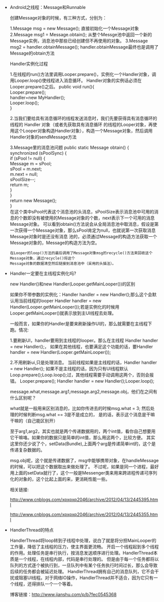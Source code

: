 * Android之线程：Message和Runnable

  创建Message对象的时候，有三种方式，分别为：

	1.Message msg = new Message();  直接初始化一个Message对象
	2.Message msg1 = Message.obtain(); 从整个Messge池中返回一个新的Message实例，消息池中那些已经创建但不再使用的对象。 
	3.Message msg2 = handler.obtainMessage();  handler.obtainMessage最终也是调用了Message的obtain方法
    
  Handler实例化过程

    1.在线程的run()方法里调用Looper.prepare()，实例化一个Handler对象，调用Looper.loop()使线程进入消息循环。
      Handler对象的实例话必须在Looper.prepare()之后。
      public void run(){  
		   Looper.prepare();  
		   handler=new MyHandler();  
		   Looper.loop();  
	  } 
	
	2.当我们要给具有消息循环的线程发送消息时，我们先要获得具有消息循环的线程的 Handler 对象（或者先获取具有消息循环
      的线程的Looper对象，再使用这个Looper对象构造Handler对象），构造一个Message对象，然后调用Handler对象的sendMessage方法
    
	3.Message里的消息池问题
		public static Message obtain() {  
		    synchronized (sPoolSync) {  
		        if (sPool != null) {  
		            Message m = sPool;  
		            sPool = m.next;  
		            m.next = null;  
		            sPoolSize--;  
		            return m;  
		        }  
		    }  
		    return new Message();  
		}  
      在这个类中sPool代表这个消息池的头消息，sPoolSize表示消息池中可用的消息的个数即没有被使用的Message对象的个数，next表示下一个可用的消息Message对象。
      可以看到obtain()方法说会从全局消息池中取消息，假设是第一次获得一个Message对象，那么sPool肯定为null，也就说第一次获取消息Message对象时是还没有消息
      池的，必须通过Message的构造方法获取一个Message对象的，Message的构造方法为空。


	  在Looper的loop()方法的最后调用了Message对象msg的recycle()方法来回收这个Message对象，通过recycle()将这个
      Message对象的数据清空然后链接到消息池中（采用的头插法）。

* Handler一定要在主线程实例化吗?

  new Handler()和new Handler(Looper.getMainLooper())的区别
	
	如果你不带参数的实例化：Handler handler = new Handler();那么这个会默认用当前线程的looper
    Handler handler = new Handler(Looper.getMainLooper());若是实例化的时候用Looper.getMainLooper()就表示放到主UI线程去处理。 
	
	一般而言，如果你的Handler是要来刷新操作UI的，那么就需要在主线程下跑。情况:

	1.要刷新UI，handler要用到主线程的looper。那么在主线程 Handler handler = new Handler();，
      如果在其他线程，也要满足这个功能的话，要Handler handler = new Handler(Looper.getMainLooper());

	2.不用刷新ui,只是处理消息。 当前线程如果是主线程的话，Handler handler = new Handler();
      如果不是主线程的话，因为只有UI线程默认Loop.prepare();Loop.loop();过，其他线程需要手动调用这两个，否则会报错。
      Looper.prepare(); Handler handler = new Handler();Looper.loop();

  message.what,message.arg1,message.arg2,message.obj，他们在之间有什么区别呢？
	
	what就是一般用来区别消息的，比如你传进去的时候msg.what = 3; 然后处理的时候判断msg.what == 3是不是成立的，
    是的话，表示这个消息是干嘛干嘛的（自己能区别开）
	
	至于arg1,arg2，其实也就是两个传递数据用的，两个int值，看你自己想要用它干嘛咯。如果你的数据只是简单的int值，那么用这两个，比较方便。 
    其实这里你还少说了个，setData(Bundle),上面两个arg是传递简单int的，这个是传递复杂数据的。
	
	msg.obj呢，这个就是传递数据了，msg中能够携带对象，在handleMessage的时候，可以把这个数据取出来做处理了。
    不过呢，如果是同一个进程，最好用上面的setData就行了，这个一般是Messenger类来用来跨进程传递可序列化的对象的，这个比起上面的来，更消耗性能一些。
	
	相关链接:
  
  http://www.cnblogs.com/xpxpxp2046/archive/2012/04/13/2445395.html
  
  http://www.cnblogs.com/xpxpxp2046/archive/2012/04/13/2445355.html

* HandlerThread的特点

    HandlerThread将loop转到子线程中处理，说白了就是将分担MainLooper的工作量，降低了主线程的压力，使主界面更流畅。
    开启一个线程起到多个线程的作用。处理任务是串行执行，按消息发送顺序进行处理。HandlerThread本质是一个线程，在线程内部，代码是串行处理的。
	但是由于每一个任务都将以队列的方式逐个被执行到，一旦队列中有某个任务执行时间过长，那么会导致后续的任务都会被延迟处理。
	HandlerThread拥有自己的消息队列，它不会干扰或阻塞UI线程。对于网络IO操作，HandlerThread并不适合，因为它只有一个线程，还得排队一个一个等着。
		
	博客链接：http://www.jianshu.com/p/b7fec0545368
